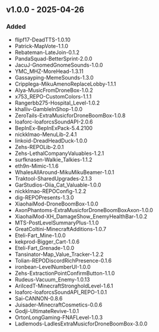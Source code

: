## v1.0.0 - 2025-04-26

### Added
- flipf17-DeadTTS-1.0.10
- Patrick-MapVote-1.1.0
- Rebateman-LateJoin-0.1.2
- PandaSquad-BetterSprint-2.0.0
- JacuJ-GnomedGnomeSounds-1.0.0
- YMC_MHZ-MoreHead-1.3.11
- Gassayping-MemeSounds-1.3.0
- Cripplega-MikuAmenoReplaceLobby-1.1.1
- Alya-MusicFromDroneBox-1.0.2
- x753_REPO-CustomColors-1.1.1
- Rangerbb275-Hospital_Level-1.0.2
- khalliv-GambleInShop-1.0.0
- ZeroTails-ExtraMusicforDroneBoomBox-1.0.8
- loaforc-loaforcsSoundAPI-2.0.6
- BepInEx-BepInExPack-5.4.2100
- nickklmao-MenuLib-2.4.1
- linkoid-DreadHeadDuck-1.0.0
- Zehs-REPOLib-2.0.1
- Zehs-LethalCompanyValuables-1.2.1
- surfknasen-Walkie_Talkies-1.1.2
- eth9n-Mimic-1.1.6
- WhalesAllAround-MikuMikuBeamer-1.0.1
- Traktool-SharedUpgrades-2.1.3
- GarStudios-Oiia_Cat_Valuable-1.0.0
- nickklmao-REPOConfig-1.2.2
- dig-REPOPresents-1.3.0
- XiaohaiMod-DroneBoomBox-1.0.0
- AxonPhantoms-ExtraMusicforDroneBoomBoxAxon-1.0.0
- XiaohaiMod-XH_DamageShow_EnemyHealthBar-1.0.2
- MTS-PostLevelSummaryPlus-1.1.0
- GreatColtini-MinecraftAdditions-1.0.7
- Eteli-Fart_Mine-1.0.0
- kekprod-Bigger_Cart-1.0.6
- Eteli-Fart_Grenade-1.0.0
- Tansinator-Map_Value_Tracker-1.2.2
- Tolian-REPODiscordRichPresence-0.1.6
- ironbean-LevelNumberUI-1.0.0
- Zehs-ExtractionPointConfirmButton-1.1.0
- Rudeus-Vacuum_Enemy-1.0.13
- AriIcedT-MinecraftStrongholdLevel-1.6.1
- loaforc-loaforcsSoundAPI_REPO-1.0.1
- Sai-CANNON-0.8.6
- Juisader-MinecraftCosmetics-0.0.6
- Godji-UltimateRevive-1.0.1
- OrtonLongGaming-FNAFLevel-1.0.3
- Ladlemods-LadlesExtraMusicforDroneBoomBox-3.0.0

